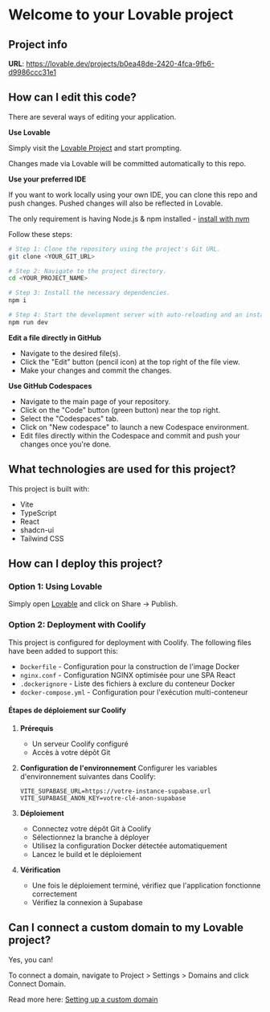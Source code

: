 # Welcome to your Lovable project

## Project info

**URL**: https://lovable.dev/projects/b0ea48de-2420-4fca-9fb6-d9986ccc31e1

## How can I edit this code?

There are several ways of editing your application.

**Use Lovable**

Simply visit the [Lovable Project](https://lovable.dev/projects/b0ea48de-2420-4fca-9fb6-d9986ccc31e1) and start prompting.

Changes made via Lovable will be committed automatically to this repo.

**Use your preferred IDE**

If you want to work locally using your own IDE, you can clone this repo and push changes. Pushed changes will also be reflected in Lovable.

The only requirement is having Node.js & npm installed - [install with nvm](https://github.com/nvm-sh/nvm#installing-and-updating)

Follow these steps:

```sh
# Step 1: Clone the repository using the project's Git URL.
git clone <YOUR_GIT_URL>

# Step 2: Navigate to the project directory.
cd <YOUR_PROJECT_NAME>

# Step 3: Install the necessary dependencies.
npm i

# Step 4: Start the development server with auto-reloading and an instant preview.
npm run dev
```

**Edit a file directly in GitHub**

- Navigate to the desired file(s).
- Click the "Edit" button (pencil icon) at the top right of the file view.
- Make your changes and commit the changes.

**Use GitHub Codespaces**

- Navigate to the main page of your repository.
- Click on the "Code" button (green button) near the top right.
- Select the "Codespaces" tab.
- Click on "New codespace" to launch a new Codespace environment.
- Edit files directly within the Codespace and commit and push your changes once you're done.

## What technologies are used for this project?

This project is built with:

- Vite
- TypeScript
- React
- shadcn-ui
- Tailwind CSS

## How can I deploy this project?

### Option 1: Using Lovable

Simply open [Lovable](https://lovable.dev/projects/b0ea48de-2420-4fca-9fb6-d9986ccc31e1) and click on Share -> Publish.

### Option 2: Deployment with Coolify

This project is configured for deployment with Coolify. The following files have been added to support this:

- `Dockerfile` - Configuration pour la construction de l'image Docker
- `nginx.conf` - Configuration NGINX optimisée pour une SPA React
- `.dockerignore` - Liste des fichiers à exclure du conteneur Docker
- `docker-compose.yml` - Configuration pour l'exécution multi-conteneur

#### Étapes de déploiement sur Coolify

1. **Prérequis**
   - Un serveur Coolify configuré
   - Accès à votre dépôt Git

2. **Configuration de l'environnement**
   Configurer les variables d'environnement suivantes dans Coolify:
   ```
   VITE_SUPABASE_URL=https://votre-instance-supabase.url
   VITE_SUPABASE_ANON_KEY=votre-clé-anon-supabase
   ```

3. **Déploiement**
   - Connectez votre dépôt Git à Coolify
   - Sélectionnez la branche à déployer
   - Utilisez la configuration Docker détectée automatiquement
   - Lancez le build et le déploiement

4. **Vérification**
   - Une fois le déploiement terminé, vérifiez que l'application fonctionne correctement
   - Vérifiez la connexion à Supabase

## Can I connect a custom domain to my Lovable project?

Yes, you can!

To connect a domain, navigate to Project > Settings > Domains and click Connect Domain.

Read more here: [Setting up a custom domain](https://docs.lovable.dev/tips-tricks/custom-domain#step-by-step-guide)
